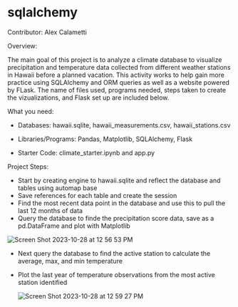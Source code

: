 # sqlalchemy

Contributor: Alex Calametti 

Overview: 

The main goal of this project is to analyze a climate database to visualize precipitation and temperature data collected from different weather stations in Hawaii before a planned vacation. This activity works to help gain more practice using SQLAlchemy and ORM queries as well as a website powered by FLask. The name of files used, programs needed, steps taken to create the vizualizations, and Flask set up are included below. 

What you need: 

-   Databases: hawaii.sqlite, hawaii_measurements.csv, hawaii_stations.csv

-   Libraries/Programs: Pandas, Matplotlib, SQLAlchemy, Flask

-   Starter Code: climate_starter.ipynb and app.py


Project Steps: 

-  Start by creating engine to hawaii.sqlite and reflect the database and tables using automap base
-  Save references for each table and create the session
-  Find the most recent data point in the database and use this to pull the last 12 months of data
-  Query the database to finde the precipitation score data, save as a pd.DataFrame and plot with Matplotlib
  

![Screen Shot 2023-10-28 at 12 56 53 PM](https://github.com/acalametti/sqlalchemy/assets/136642574/d9cba686-bf85-42f0-ba80-1381eb0e1336)

- Next query the database to find the active station to calculate the average, max, and min temperature
- Plot the last year of temperature observations from the most active station identified

   ![Screen Shot 2023-10-28 at 12 59 27 PM](https://github.com/acalametti/sqlalchemy/assets/136642574/99ba107f-ac00-463f-9819-255e62b9e3fc)


